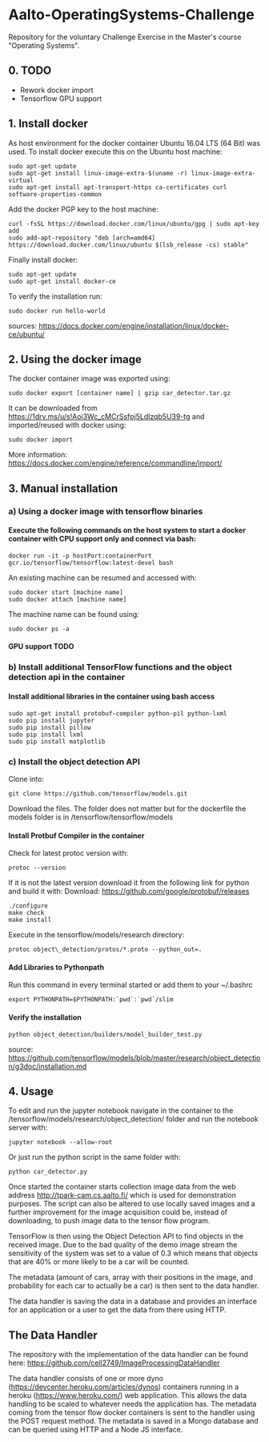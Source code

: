 # Aalto-OperatingSystems-Challenge

Repository for the voluntary Challenge Exercise in the Master's course "Operating Systems".

## 0. TODO
- Rework docker import
- Tensorflow GPU support


## 1. Install docker

As host environment for the docker container Ubuntu 16.04 LTS (64 Bit) was used. To install docker execute this on the Ubuntu host machine:
```shell
sudo apt-get update
sudo apt-get install linux-image-extra-$(uname -r) linux-image-extra-virtual
sudo apt-get install apt-transport-https ca-certificates curl software-properties-common
```
Add the docker PGP key to the host machine:
```shell
curl -fsSL https://download.docker.com/linux/ubuntu/gpg | sudo apt-key add
sudo add-apt-repository "deb [arch=amd64] https://download.docker.com/linux/ubuntu $(lsb_release -cs) stable"
```
Finally install docker:
```shell
sudo apt-get update
sudo apt-get install docker-ce
```
To verify the installation run:
```shell
sudo docker run hello-world
```
sources: https://docs.docker.com/engine/installation/linux/docker-ce/ubuntu/


## 2. Using the docker image
The docker container image was exported using:
```shell
sudo docker export [container name] | gzip car_detector.tar.gz
```
It can be downloaded from https://1drv.ms/u/s!Aoi3Wc_cMCrSsfpj5Ldlzqb5U39-tg and imported/reused with docker using:
```shell
sudo docker import
```

More information: https://docs.docker.com/engine/reference/commandline/import/

## 3. Manual installation
### a) Using a docker image with tensorflow binaries
#### Execute the following commands on the host system to start a docker container with CPU support only and connect via bash:
```shell
docker run -it -p hostPort:containerPort gcr.io/tensorflow/tensorflow:latest-devel bash
```
An existing machine can be resumed and accessed with:
```shell
sudo docker start [machine name]
sudo docker attach [machine name]
```
The machine name can be found using:
```shell
sudo docker ps -a
```
#### GPU support TODO


### b) Install additional TensorFlow functions and the object detection api in the container

#### Install additional libraries in the container using bash access
```shell
sudo apt-get install protobuf-compiler python-pil python-lxml
sudo pip install jupyter
sudo pip install pillow
sudo pip install lxml
sudo pip install matplotlib
```

### c) Install the object detection API

Clone into: 
```shell
git clone https://github.com/tensorflow/models.git
```
Download the files. The folder does not matter but for the dockerfile the models folder is in /tensorflow/tensorflow/models

#### Install Protbuf Compiler in the container
Check for latest protoc version with:
```shell
protoc --version
```
If it is not the latest version download it from the following link for python and build it with:
Download: https://github.com/google/protobuf/releases
```shell
./configure
make check
make install
```
Execute in the tensorflow/models/research directory:
```shell
protoc object\_detection/protos/*.proto --python_out=.
```
#### Add Libraries to Pythonpath
Run this command in every terminal started or add them to your ~/.bashrc
```shell
export PYTHONPATH=$PYTHONPATH:`pwd`:`pwd`/slim
```
#### Verify the installation
```shell
python object_detection/builders/model_builder_test.py
```
source: https://github.com/tensorflow/models/blob/master/research/object_detection/g3doc/installation.md

## 4. Usage
To edit and run the jupyter notebook navigate in the container to the /tensorflow/models/research/object_detection/ folder and run the notebook server with:
```shell
jupyter notebook --allow-root
```
Or just run the python script in the same folder with:
```shell
python car_detector.py
```

Once started the container starts collection image data from the web address http://tpark-cam.cs.aalto.fi/ which is used for demonstration purposes. The script can also be altered to use locally saved images and a further improvement for the image acquisition could be, instead of downloading, to push image data to the tensor flow program.

TensorFlow is then using the Object Detection API to find objects in the received image. Due to the bad quality of the demo image stream the sensitivity of the system was set to a value of 0.3 which means that objects that are 40% or more likely to be a car will be counted.

The metadata (amount of cars, array with their positions in the image, and probability for each car to actually be a car) is then sent to the data handler.

The data handler is saving the data in a database and provides an interface for an application or a user to get the data from there using HTTP.

## The Data Handler

The repository with the implementation of the data handler can be found here: https://github.com/cell2749/ImageProcessingDataHandler

The data handler consists of one or more dyno (https://devcenter.heroku.com/articles/dynos) containers running in a heroku (https://www.heroku.com/) web application. This allows the data handling to be scaled to whatever needs the application has.
The metadata coming from the tensor flow docker containers is sent to the handler using the POST request method. The metadata is saved in a Mongo database and can be queried using HTTP and a Node JS interface.








